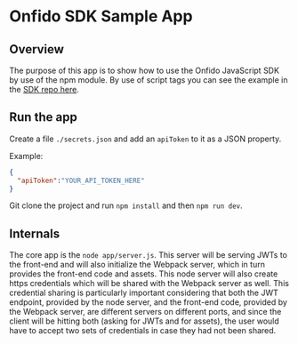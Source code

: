 # Onfido SDK Sample App

## Overview

The purpose of this app is to show how to use the Onfido JavaScript SDK by use of the npm module. By use of script tags you can see the example in the [SDK repo here](https://github.com/onfido/onfido-sdk-ui).

## Run the app

Create a file `./secrets.json` and add an `apiToken` to it as a JSON property.

Example:

```json
{
  "apiToken":"YOUR_API_TOKEN_HERE"
}

```

Git clone the project and run `npm install` and then `npm run dev`.

## Internals

The core app is the `node app/server.js`.
This server will be serving JWTs to the front-end and will also initialize the Webpack server, which in turn provides the front-end code and assets.
This node server will also create https credentials which will be shared with the Webpack server as well.
This credential sharing is particularly important considering that both the JWT endpoint, provided by the node server, and the front-end code, provided by the Webpack server, are different servers on different ports, and since the client will be hitting both (asking for JWTs and for assets), the user would have to accept two sets of credentials in case they had not been shared.
